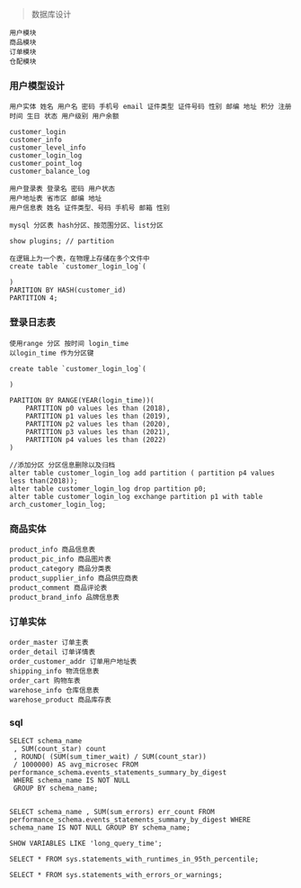 
> 数据库设计
  
  
    用户模块
    商品模块
    订单模块
    仓配模块

### 用户模型设计

    用户实体 姓名 用户名 密码 手机号 email 证件类型 证件号码 性别 邮编 地址 积分 注册时间 生日 状态 用户级别 用户余额
    
    customer_login
    customer_info
    customer_level_info
    customer_login_log
    customer_point_log
    customer_balance_log
    
    用户登录表 登录名 密码 用户状态
    用户地址表 省市区 邮编 地址
    用户信息表 姓名 证件类型、号码 手机号 邮箱 性别
    
    mysql 分区表 hash分区、按范围分区、list分区
    
    show plugins; // partition
    
    在逻辑上为一个表，在物理上存储在多个文件中
    create table `customer_login_log`(
        
    )
    PARITION BY HASH(customer_id)
    PARTITION 4;
    
### 登录日志表

    使用range 分区 按时间 login_time
    以login_time 作为分区键
    
    create table `customer_login_log`(
        
    )
    
    PARITION BY RANGE(YEAR(login_time))(
        PARTITION p0 values les than (2018),
        PARTITION p1 values les than (2019),
        PARTITION p2 values les than (2020),
        PARTITION p3 values les than (2021),
        PARTITION p4 values les than (2022)
    )
    
    //添加分区 分区信息删除以及归档
    alter table customer_login_log add partition ( partition p4 values less than(2018));
    alter table customer_login_log drop partition p0;
    alter table customer_login_log exchange partition p1 with table arch_customer_login_log;

### 商品实体


    product_info 商品信息表
    product_pic_info 商品图片表
    product_category 商品分类表
    product_supplier_info 商品供应商表
    product_comment 商品评论表
    product_brand_info 品牌信息表


### 订单实体


    order_master 订单主表
    order_detail 订单详情表
    order_customer_addr 订单用户地址表
    shipping_info 物流信息表
    order_cart 购物车表
    warehose_info 仓库信息表
    warehose_product 商品库存表
    
### sql 


    SELECT schema_name 
     , SUM(count_star) count  
     , ROUND( (SUM(sum_timer_wait) / SUM(count_star))  
     / 1000000) AS avg_microsec FROM performance_schema.events_statements_summary_by_digest  
     WHERE schema_name IS NOT NULL  
     GROUP BY schema_name; 


    SELECT schema_name , SUM(sum_errors) err_count FROM performance_schema.events_statements_summary_by_digest WHERE schema_name IS NOT NULL GROUP BY schema_name;

    SHOW VARIABLES LIKE 'long_query_time'; 

    SELECT * FROM sys.statements_with_runtimes_in_95th_percentile; 
        
    SELECT * FROM sys.statements_with_errors_or_warnings; 